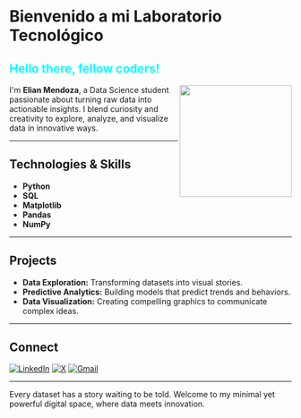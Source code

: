 # Bienvenido a mi Laboratorio Tecnológico
<h2 style="color: #00FFFF;">Hello there, fellow coders!</h2>

<img align="right" src="https://user-images.githubusercontent.com/5713670/87202985-820dcb80-c2b6-11ea-9f56-7ec461c497c3.gif" width="200">

I'm **Elian Mendoza**, a Data Science student passionate about turning raw data into actionable insights. I blend curiosity and creativity to explore, analyze, and visualize data in innovative ways.

---

## Technologies & Skills

- **Python**
- **SQL**
- **Matplotlib**
- **Pandas**
- **NumPy**

---

## Projects

- **Data Exploration:** Transforming datasets into visual stories.
- **Predictive Analytics:** Building models that predict trends and behaviors.
- **Data Visualization:** Creating compelling graphics to communicate complex ideas.

---

## Connect

[![LinkedIn](https://img.shields.io/badge/-ElianMendoza-00FFFF?style=flat-square&logo=linkedin&logoColor=white)](https://www.linkedin.com/in/elian-mendoza-264a59173/)
[![X](https://img.shields.io/badge/-@ElianMendozarz-00FFFF?style=flat-square&logo=x&logoColor=white)](https://x.com/ElianMendozarz)
[![Gmail](https://img.shields.io/badge/-elianmendozar18@gmail.com-00FFFF?style=flat-square&logo=Gmail&logoColor=white)](mailto:elianmendozar18@gmail.com)

---

Every dataset has a story waiting to be told. Welcome to my minimal yet powerful digital space, where data meets innovation.
